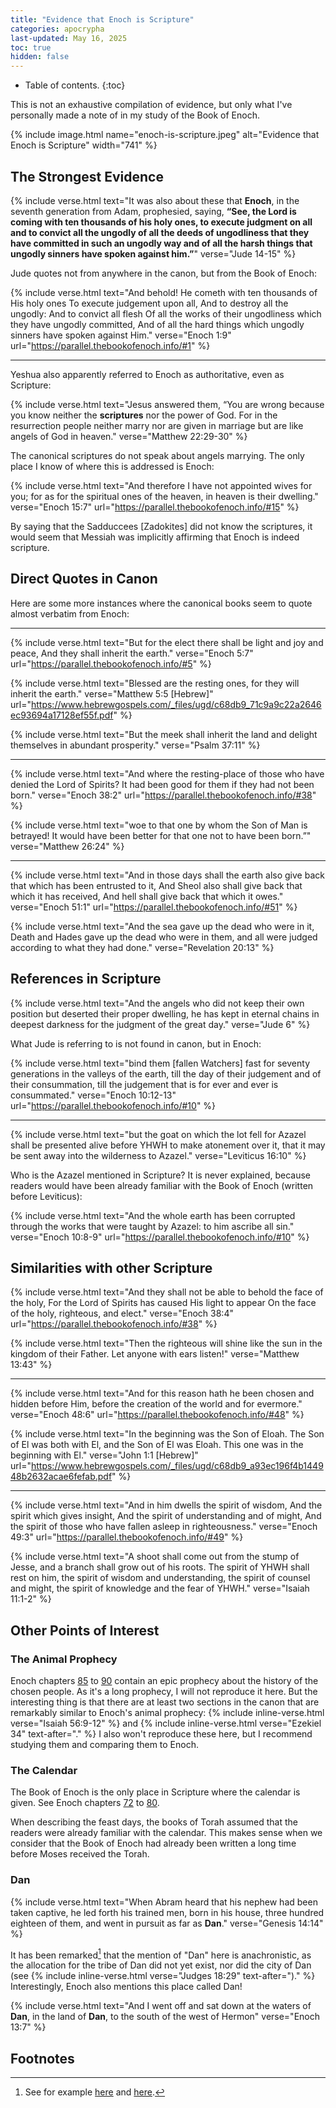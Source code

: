 ```yaml
---
title: "Evidence that Enoch is Scripture"
categories: apocrypha
last-updated: May 16, 2025
toc: true
hidden: false
---
```


* Table of contents.
{:toc}

This is not an exhaustive compilation of evidence, but only what I've personally made a note of in my study of the Book of Enoch.

{% include image.html name="enoch-is-scripture.jpeg" alt="Evidence that Enoch is Scripture" width="741" %}

## The Strongest Evidence

{% include verse.html
text="It was also about these that **Enoch**, in the seventh generation from Adam, prophesied, saying, <strong>“See, the Lord is coming with ten thousands of his holy ones, to execute judgment on all and to convict all the ungodly of all the deeds of ungodliness that they have committed in such an ungodly way and of all the harsh things that ungodly sinners have spoken against him.”</strong>"
verse="Jude 14-15"
%}

Jude quotes not from anywhere in the canon, but from the Book of Enoch:

{% include verse.html
text="And behold! He cometh with ten thousands of His holy ones To execute judgement upon all, And to destroy all the ungodly: And to convict all flesh Of all the works of their ungodliness which they have ungodly committed, And of all the hard things which ungodly sinners have spoken against Him."
verse="Enoch 1:9"
url="https://parallel.thebookofenoch.info/#1"
%}

---

Yeshua also apparently referred to Enoch as authoritative, even as Scripture:

{% include verse.html
text="Jesus answered them, “You are wrong because you know neither the **scriptures** nor the power of God. For in the resurrection people neither marry nor are given in marriage but are like angels of God in heaven."
verse="Matthew 22:29-30"
%}

The canonical scriptures do not speak about angels marrying. The only place I know of where this is addressed is Enoch:

{% include verse.html
text="And therefore I have not appointed wives for you; for as for the spiritual ones of the heaven, in heaven is their dwelling."
verse="Enoch 15:7"
url="https://parallel.thebookofenoch.info/#15"
%}

By saying that the Sadduccees [Zadokites] did not know the scriptures, it would seem that Messiah was implicitly affirming that Enoch is indeed scripture.

## Direct Quotes in Canon

Here are some more instances where the canonical books seem to quote almost verbatim from Enoch:

---

{% include verse.html
text="But for the elect there shall be light and joy and peace, And they shall inherit the earth."
verse="Enoch 5:7"
url="https://parallel.thebookofenoch.info/#5"
%}

{% include verse.html
text="Blessed are the resting ones, for they will inherit the earth."
verse="Matthew 5:5 [Hebrew]"
url="https://www.hebrewgospels.com/_files/ugd/c68db9_71c9a9c22a2646ec93694a17128ef55f.pdf"
%}

{% include verse.html
text="But the meek shall inherit the land and delight themselves in abundant prosperity."
verse="Psalm 37:11"
%}

---

{% include verse.html
text="And where the resting-place of those who have denied the Lord of Spirits? It had been good for them if they had not been born."
verse="Enoch 38:2"
url="https://parallel.thebookofenoch.info/#38"
%}

{% include verse.html
text="woe to that one by whom the Son of Man is betrayed! It would have been better for that one not to have been born.”"
verse="Matthew 26:24"
%}

---

{% include verse.html
text="And in those days shall the earth also give back that which has been entrusted to it, And Sheol also shall give back that which it has received, And hell shall give back that which it owes."
verse="Enoch 51:1"
url="https://parallel.thebookofenoch.info/#51"
%}

{% include verse.html
text="And the sea gave up the dead who were in it, Death and Hades gave up the dead who were in them, and all were judged according to what they had done."
verse="Revelation 20:13"
%}

## References in Scripture

{% include verse.html
text="And the angels who did not keep their own position but deserted their proper dwelling, he has kept in eternal chains in deepest darkness for the judgment of the great day."
verse="Jude 6"
%}

What Jude is referring to is not found in canon, but in Enoch:

{% include verse.html
text="bind them [fallen Watchers] fast for seventy generations in the valleys of the earth, till the day of their judgement and of their consummation, till the judgement that is for ever and ever is consummated."
verse="Enoch 10:12-13"
url="https://parallel.thebookofenoch.info/#10"
%}

---

{% include verse.html
text="but the goat on which the lot fell for Azazel shall be presented alive before YHWH to make atonement over it, that it may be sent away into the wilderness to Azazel."
verse="Leviticus 16:10"
%}

Who is the Azazel mentioned in Scripture? It is never explained, because readers would have been already familiar with the Book of Enoch (written before Leviticus):

{% include verse.html
text="And the whole earth has been corrupted through the works that were taught by Azazel: to him ascribe all sin."
verse="Enoch 10:8-9"
url="https://parallel.thebookofenoch.info/#10"
%}

## Similarities with other Scripture

{% include verse.html
text="And they shall not be able to behold the face of the holy, For the Lord of Spirits has caused His light to appear On the face of the holy, righteous, and elect."
verse="Enoch 38:4"
url="https://parallel.thebookofenoch.info/#38"
%}

{% include verse.html
text="Then the righteous will shine like the sun in the kingdom of their Father. Let anyone with ears listen!"
verse="Matthew 13:43"
%}

---

{% include verse.html
text="And for this reason hath he been chosen and hidden before Him, before the creation of the world and for evermore."
verse="Enoch 48:6"
url="https://parallel.thebookofenoch.info/#48"
%}

{% include verse.html
text="In the beginning was the Son of Eloah. The Son of El
was both with El, and the Son of El was Eloah. This one was
in the beginning with El."
verse="John 1:1 [Hebrew]"
url="https://www.hebrewgospels.com/_files/ugd/c68db9_a93ec196f4b144948b2632acae6fefab.pdf"
%}

---

{% include verse.html
text="And in him dwells the spirit of wisdom, And the spirit which gives insight, And the spirit of understanding and of might, And the spirit of those who have fallen asleep in righteousness."
verse="Enoch 49:3"
url="https://parallel.thebookofenoch.info/#49"
%}

{% include verse.html
text="A shoot shall come out from the stump of Jesse, and a branch shall grow out of his roots. The spirit of YHWH shall rest on him, the spirit of wisdom and understanding, the spirit of counsel and might, the spirit of knowledge and the fear of YHWH."
verse="Isaiah 11:1-2"
%}

## Other Points of Interest

### The Animal Prophecy

Enoch chapters [85](https://parallel.thebookofenoch.info/#85) to [90](https://parallel.thebookofenoch.info/#90) contain an epic prophecy about the history of the chosen people. As it's a long prophecy, I will not reproduce it here. But the interesting thing is that there are at least two sections in the canon that are remarkably similar to Enoch's animal prophecy: {% include inline-verse.html verse="Isaiah 56:9-12" %} and {% include inline-verse.html verse="Ezekiel 34" text-after="." %} I also won't reproduce these here, but I recommend studying them and comparing them to Enoch.

### The Calendar

The Book of Enoch is the only place in Scripture where the calendar is given. See Enoch chapters [72](https://parallel.thebookofenoch.info/#72) to [80](https://parallel.thebookofenoch.info/#80).

When describing the feast days, the books of Torah assumed that the readers were already familiar with the calendar. This makes sense when we consider that the Book of Enoch had already been written a long time before Moses received the Torah.

### Dan

{% include verse.html
text="When Abram heard that his nephew had been taken captive, he led forth his trained men, born in his house, three hundred eighteen of them, and went in pursuit as far as **Dan**."
verse="Genesis 14:14"
%}

It has been remarked[^dan] that the mention of "Dan" here is anachronistic, as the allocation for the tribe of Dan did not yet exist, nor did the city of Dan (see {% include inline-verse.html verse="Judges 18:29" text-after=")." %} Interestingly, Enoch also mentions this place called Dan!

[^dan]: See for example [here](https://puritanboard.com/threads/scribal-replacement-of-place-name-in-genesis-14-14.46579/) and [here](https://www.tektonics.org/af/anachronisms.php).

{% include verse.html
text="And I went off and sat down at the waters of **Dan**, in the land of <strong>Dan</strong>, to the south of the west of Hermon"
verse="Enoch 13:7"
%}

## Footnotes
